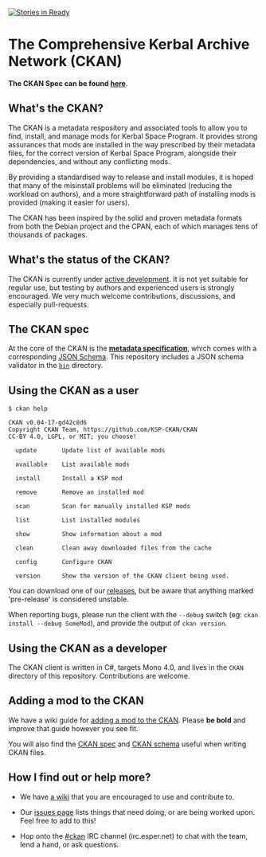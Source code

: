 [![Stories in Ready](https://badge.waffle.io/KSP-CKAN/CKAN.png?label=ready&title=Ready)](https://waffle.io/KSP-CKAN/CKAN)
# The Comprehensive Kerbal Archive Network (CKAN)

**The CKAN Spec can be found [here](Spec.md)**.

## What's the CKAN?

The CKAN is a metadata respository and associated tools to allow
you to find, install, and manage mods for Kerbal Space Program.
It provides strong assurances that mods are installed in the way
prescribed by their metadata files, for the correct version of Kerbal
Space Program, alongside their dependencies, and without any
conflicting mods.

By providing a standardised way to release and install modules, it is
hoped that many of the misinstall problems will be eliminated
(reducing the workload on authors), and a more straightforward path of
installing mods is provided (making it easier for users).

The CKAN has been inspired by the solid and proven metadata formats
from both the Debian project and the CPAN, each of which manages
tens of thousands of packages.

## What's the status of the CKAN?

The CKAN is currently under
[active development](https://github.com/KSP-CKAN/CKAN/commits/master).
It is not yet suitable for regular use, but testing by authors
and experienced users is strongly encouraged. We very much welcome
contributions, discussions, and especially pull-requests.

## The CKAN spec

At the core of the CKAN is the **[metadata specification](Spec.md)**,
which comes with a corresponding [JSON Schema](CKAN.schema). This
repository includes a JSON schema validator in the
[`bin`](https://github.com/KSP-CKAN/CKAN/tree/master/bin) directory.

## Using the CKAN as a user

```
$ ckan help

CKAN v0.04-17-gd42c8d6
Copyright CKAN Team, https://github.com/KSP-CKAN/CKAN
CC-BY 4.0, LGPL, or MIT; you choose!

  update       Update list of available mods

  available    List available mods

  install      Install a KSP mod

  remove       Remove an installed mod

  scan         Scan for manually installed KSP mods

  list         List installed modules

  show         Show information about a mod

  clean        Clean away downloaded files from the cache

  config       Configure CKAN

  version      Show the version of the CKAN client being used.

```

You can download one of our [releases](https://github.com/KSP-CKAN/CKAN/releases),
but be aware that anything marked 'pre-release' is considered unstable.

When reporting bugs, please run the client with the `--debug` switch
(eg: `ckan install --debug SomeMod`), and provide the output of
`ckan version`.

## Using the CKAN as a developer

The CKAN client is written in C#, targets Mono 4.0, and lives in
the `CKAN` directory of this repository. Contributions are welcome.

## Adding a mod to the CKAN

We have a wiki guide for
[adding a mod to the CKAN](https://github.com/KSP-CKAN/CKAN/wiki/Adding-a-mod-to-the-CKAN).
Please **be bold** and improve that guide however you see fit.

You will also find the [CKAN spec](Spec.md) and
[CKAN schema](CKAN.schema) useful when writing CKAN files.

## How I find out or help more?

* We have [a wiki](https://github.com/KSP-CKAN/CKAN/wiki) that you are
encouraged to use and contribute to.

* Our [issues page](https://github.com/KSP-CKAN/CKAN/issues)
lists things that need doing, or are being worked upon. Feel free to
add to this!

* Hop onto the [#ckan](http://webchat.esper.net/?channels=ckan) IRC
channel (irc.esper.net) to chat with the team, lend a hand, or
ask questions.
